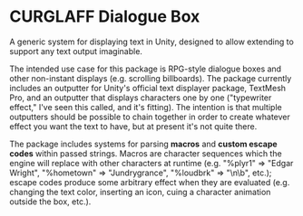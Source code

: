 # CURGLAFF Dialogue Box
A generic system for displaying text in Unity, designed to allow extending to support any text output imaginable.

The intended use case for this package is RPG-style dialogue boxes and other non-instant displays (e.g. scrolling billboards). The package currently includes an outputter for
Unity's official text displayer package, TextMesh Pro, and an outputter that displays characters one by one ("typewriter effect," I've seen this called, and it's fitting).
The intention is that multiple outputters should be possible to chain together in order to create whatever effect you want the text to have, but at present it's not quite there.

The package includes systems for parsing **macros** and **custom escape codes** within passed strings. Macros are character sequences which the engine will replace with other 
characters at runtime (e.g. "%plyr1" => "Edgar Wright", "%hometown" => "Jundrygrance", "%loudbrk" => "\n\b", etc.); escape codes produce some arbitrary effect when they are evaluated (e.g. changing the text color, inserting an icon, cuing a character animation outside the box, etc.).

